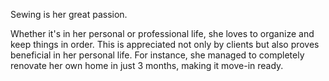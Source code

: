 Sewing is her great passion.

Whether it's in her personal or professional life, she loves to organize and keep things in order. This is appreciated not only by clients but also proves beneficial in her personal life. For instance, she managed to completely renovate her own home in just 3 months, making it move-in ready.